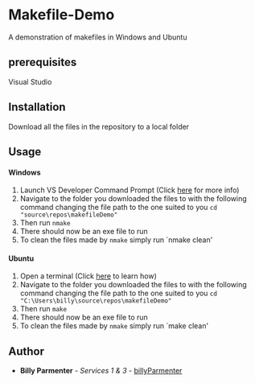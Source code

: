 # Makefile-Demo
A demonstration of makefiles  in Windows and Ubuntu

## prerequisites
Visual Studio

## Installation
Download all the files in the repository to a local folder

## Usage

#### Windows
1) Launch VS Developer Command Prompt (Click [here](https://docs.microsoft.com/en-us/dotnet/framework/tools/developer-command-prompt-for-vs) for more info)
2) Navigate to the folder you downloaded the files to with the following command changing the file path to the one suited to you
```cd "source\repos\makefileDemo"```
3) Then run `nmake`
4) There should now be an exe file to run
5) To clean the files made by `nmake` simply run `nmake clean'

#### Ubuntu
1) Open a terminal (Click [here](https://www.lifewire.com/ways-to-open-a-terminal-console-window-using-ubuntu-4075024) to learn how)
2) Navigate to the folder you downloaded the files to with the following command changing the file path to the one suited to you
```cd "C:\Users\billy\source\repos\makefileDemo"```
3) Then run `make`
4) There should now be an exe file to run
5) To clean the files made by `nmake` simply run `make clean'

## Author

* **Billy Parmenter** - *Services 1 & 3* - [billyParmenter](https://github.com/billyParmenter)
